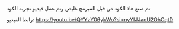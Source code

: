 تم صنع هاذ الكود من قبل المبرمج غليص وتم عمل فيديو تجربة الكود 

رابط الفيديو: 
https://youtu.be/QYYzY06ykWo?si=nyYIJJaoU2OhCqtD